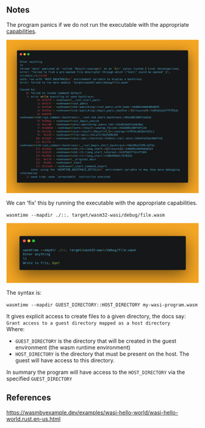 ## Notes

The program panics if we do not run the executable with the appropriate [capabilities](https://en.wikipedia.org/wiki/Capability-based_security).

![screenshot](./images/no_capability_panic.png)

We can 'fix' this by running the executable with the appropriate capabilities.

`wasmtime --mapdir ./::. target/wasm32-wasi/debug/file.wasm`

![screenshot](./images/correct_capability_ok.png)

The syntax is:

```wasmtime --mapdir GUEST_DIRECTORY::HOST_DIRECTORY my-wasi-program.wasm```

It gives explicit access to create files to a given directory, the docs say: `Grant access to a guest directory mapped as a host directory` <br />
Where:
- `GUEST_DIRECTORY` is the directory that will be created in the guest environment (the wasm runtime environment)
- `HOST_DIRECTORY` is the directory that must be present on the host. The guest will have access to this directory.

In summary the program will have access to the `HOST_DIRECTORY` via the specified `GUEST_DIRECTORY`

## References

https://wasmbyexample.dev/examples/wasi-hello-world/wasi-hello-world.rust.en-us.html